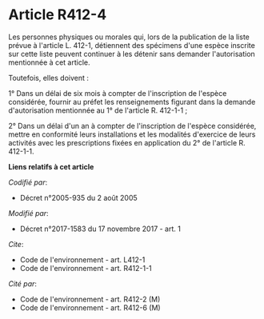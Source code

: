 # Article R412-4

Les personnes physiques ou morales qui, lors de la publication de la liste prévue à l'article L. 412-1, détiennent des
spécimens d'une espèce inscrite sur cette liste peuvent continuer à les détenir sans demander l'autorisation mentionnée à cet
article. 

Toutefois, elles doivent : 

1° Dans un délai de six mois à compter de l'inscription de l'espèce considérée, fournir au préfet les renseignements figurant
dans la demande d'autorisation mentionnée au 1° de l'article R. 412-1-1 ; 

2° Dans un délai d'un an à compter de l'inscription de l'espèce considérée, mettre en conformité leurs installations et les
modalités d'exercice de leurs activités avec les prescriptions fixées en application du 2° de l'article R. 412-1-1.

**Liens relatifs à cet article**

_Codifié par_:

  - Décret n°2005-935 du 2 août 2005

_Modifié par_:

  - Décret n°2017-1583 du 17 novembre 2017 - art. 1

_Cite_:

  - Code de l'environnement - art. L412-1
  - Code de l'environnement - art. R412-1-1

_Cité par_:

  - Code de l'environnement - art. R412-2 (M)
  - Code de l'environnement - art. R412-6 (M)
